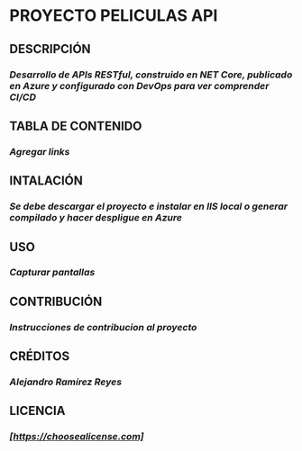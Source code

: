 # PROYECTO PELICULAS API

## DESCRIPCIÓN         
### *Desarrollo de APIs RESTful, construido en NET Core, publicado en Azure y configurado con DevOps para ver comprender CI/CD*

## TABLA DE CONTENIDO  
### *Agregar links*

## INTALACIÓN         
### *Se debe descargar el proyecto e instalar en IIS local o generar compilado y hacer despligue en Azure*

## USO
### *Capturar pantallas*

## CONTRIBUCIÓN        
### *Instrucciones de contribucion al proyecto*

## CRÉDITOS            
### *Alejandro Ramírez Reyes* 

## LICENCIA            
### *[https://choosealicense.com]*
